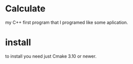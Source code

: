 # Calculate
my C++ first program that I programed like some aplication.
# install
to install you need just Cmake 3.10 or newer.
